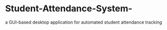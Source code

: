 # Student-Attendance-System-
a GUI-based desktop application for automated student attendance tracking

